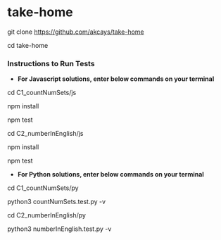 # take-home

git clone https://github.com/akcays/take-home

cd take-home

### Instructions to Run Tests

- __For Javascript solutions, enter below commands on your terminal__

cd C1_countNumSets/js

npm install

npm test

cd C2_numberInEnglish/js

npm install

npm test


- __For Python solutions, enter below commands on your terminal__

cd C1_countNumSets/py

python3 countNumSets.test.py -v

cd C2_numberInEnglish/py

python3 numberInEnglish.test.py -v
